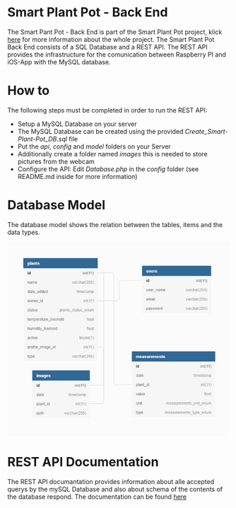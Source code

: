 # Smart Plant Pot - Back End
The Smart Pant Pot - Back End is part of the Smart Plant Pot project, klick [here](https://github.com/Snuu101/Smart-Plant-Pot) for more information about the whole project.
The Smart Plant Pot Back End consists of a SQL Database and a REST API.
The REST API provides the infrastructure for the comunication between Raspberry PI and iOS-App with the MySQL database.

# How to
The following steps must be completed in order to run the REST API:

- Setup a MySQL Database on your server
- The MySQL Database can be created using the provided *Create_Smart-Plant-Pot_DB.sql* file
- Put the *api*, *config* and *model* folders on your Server
- Additionally create a folder named *images* this is needed to store pictures from the webcam
- Configure the API: Edit *Database.php* in the *config* folder (see README.md inside for more information)

# Database Model
The database model shows the relation between the tables, items and the data types.

![Database model](/Readme_Images/DatabaseModelpng.png)

# REST API Documentation
The REST API documantation provides information about alle accepted querys by the mySQL Database and also about schema of the contents of the database respond.
The documentation can be found [here](https://app.swaggerhub.com/apis-docs/Smart-Plant-Pot/SmartPlantPot/1.0.0)
